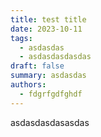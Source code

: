 ```yaml
---
title: test title
date: 2023-10-11
tags:
  - asdasdas
  - asdasdasdasdas
draft: false
summary: asdasdas
authors:
  - fdgrfgdfghdf
---
```

asdasdasdasasdas